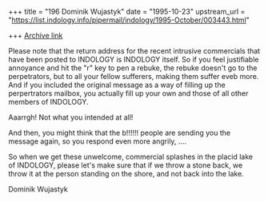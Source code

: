 +++
title = "196 Dominik Wujastyk"
date = "1995-10-23"
upstream_url = "https://list.indology.info/pipermail/indology/1995-October/003443.html"

+++
[Archive link](https://list.indology.info/pipermail/indology/1995-October/003443.html)


Please note that the return address for the recent intrusive commercials
that have been posted to INDOLOGY is INDOLOGY itself.  So if you feel
justifiable annoyance and hit the "r" key to pen a rebuke, the rebuke
doesn't go to the perpetrators, but to all your fellow sufferers, making
them suffer eveb more.  And if you included the original message as a
way of filling up the perpertrators mailbox, you actually fill up your
own and those of all other members of INDOLOGY.

Aaarrgh!  Not what you intended at all!

And then, you might think that the b!!!!!! people are sending you the
message again, so you respond even more angrily, ....

So when we get these unwelcome, commercial splashes in the placid lake
of INDOLOGY, please let's make sure that if we throw a stone back, we
throw it at the person standing on the shore, and not back into the lake.


Dominik Wujastyk







